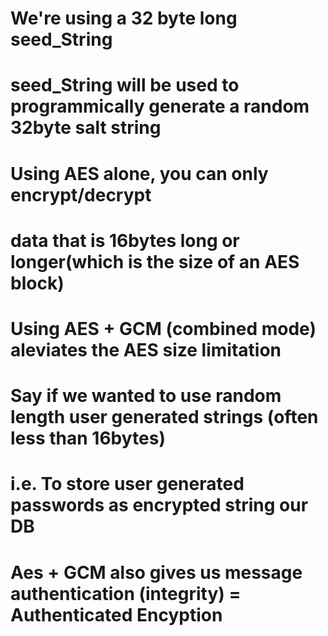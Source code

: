 # We're using a 32 byte long seed_String
# seed_String will be used to programmically generate a random 32byte salt string

# Using AES alone, you can only encrypt/decrypt
# data that is 16bytes long or longer(which is the size of an AES block)

# Using AES + GCM (combined mode) aleviates the AES size limitation
# Say if we wanted to use random length user generated strings (often less than 16bytes) 
# i.e.  To store user generated passwords as encrypted string our DB
# Aes + GCM also gives us message authentication (integrity) = Authenticated Encyption

